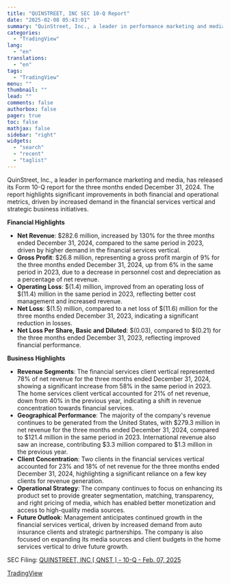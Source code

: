 ```yaml
---
title: "QUINSTREET, INC SEC 10-Q Report"
date: "2025-02-08 05:43:01"
summary: "QuinStreet, Inc., a leader in performance marketing and media, has released its Form 10-Q report for the three months ended December 31, 2024. The report highlights significant improvements in both financial and operational metrics, driven by increased demand in the financial services vertical and strategic business initiatives. Financial Highlights Net..."
categories:
  - "TradingView"
lang:
  - "en"
translations:
  - "en"
tags:
  - "TradingView"
menu: ""
thumbnail: ""
lead: ""
comments: false
authorbox: false
pager: true
toc: false
mathjax: false
sidebar: "right"
widgets:
  - "search"
  - "recent"
  - "taglist"
---
```


QuinStreet, Inc., a leader in performance marketing and media, has released its Form 10-Q report for the three months ended December 31, 2024. The report highlights significant improvements in both financial and operational metrics, driven by increased demand in the financial services vertical and strategic business initiatives.

**Financial Highlights**

* **Net Revenue**: $282.6 million, increased by 130% for the three months ended December 31, 2024, compared to the same period in 2023, driven by higher demand in the financial services vertical.
* **Gross Profit**: $26.8 million, representing a gross profit margin of 9% for the three months ended December 31, 2024, up from 6% in the same period in 2023, due to a decrease in personnel cost and depreciation as a percentage of net revenue.
* **Operating Loss**: $(1.4) million, improved from an operating loss of $(11.4) million in the same period in 2023, reflecting better cost management and increased revenue.
* **Net Loss**: $(1.5) million, compared to a net loss of $(11.6) million for the three months ended December 31, 2023, indicating a significant reduction in losses.
* **Net Loss Per Share, Basic and Diluted**: $(0.03), compared to $(0.21) for the three months ended December 31, 2023, reflecting improved financial performance.

**Business Highlights**

* **Revenue Segments**: The financial services client vertical represented 78% of net revenue for the three months ended December 31, 2024, showing a significant increase from 58% in the same period in 2023. The home services client vertical accounted for 21% of net revenue, down from 40% in the previous year, indicating a shift in revenue concentration towards financial services.
* **Geographical Performance**: The majority of the company's revenue continues to be generated from the United States, with $279.3 million in net revenue for the three months ended December 31, 2024, compared to $121.4 million in the same period in 2023. International revenue also saw an increase, contributing $3.3 million compared to $1.3 million in the previous year.
* **Client Concentration**: Two clients in the financial services vertical accounted for 23% and 18% of net revenue for the three months ended December 31, 2024, highlighting a significant reliance on a few key clients for revenue generation.
* **Operational Strategy**: The company continues to focus on enhancing its product set to provide greater segmentation, matching, transparency, and right pricing of media, which has enabled better monetization and access to high-quality media sources.
* **Future Outlook**: Management anticipates continued growth in the financial services vertical, driven by increased demand from auto insurance clients and strategic partnerships. The company is also focused on expanding its media sources and client budgets in the home services vertical to drive future growth.

SEC Filing: [QUINSTREET, INC [ QNST ] - 10-Q - Feb. 07, 2025](https://www.sec.gov/Archives/edgar/data/1117297/000095017025016364/qnst-20241231.htm)

[TradingView](https://www.tradingview.com/news/tradingview:200f138a52239:0-quinstreet-inc-sec-10-q-report/)
